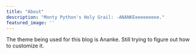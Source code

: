 ```yaml
---
title: "About"
description: "Monty Python's Holy Grail: -ANANKEeeeeeeeee."
featured_image: ''
---
```


The theme being used for this blog is Ananke.  Still trying to figure out how to customize it.

